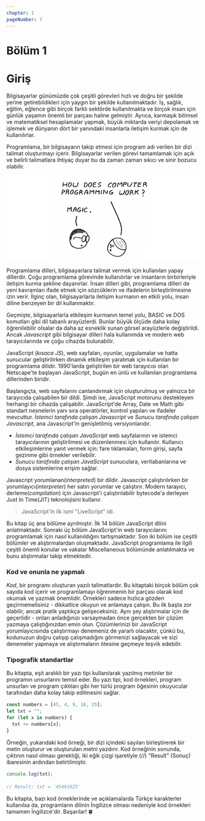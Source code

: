 ```yaml
---
chapter: 1
pageNumber: 7
---
```

# Bölüm 1
# Giriş

Bilgisayarlar günümüzde çok çeşitli görevleri hızlı ve doğru bir şekilde yerine getirebildikleri için yaygın bir şekilde kullanılmaktadır. İş, sağlık, eğitim, eğlence gibi birçok farklı sektörde kullanılmakta ve birçok insan için günlük yaşamın önemli bir parçası haline gelmiştir. Ayrıca, karmaşık bilimsel ve matematiksel hesaplamalar yapmak, büyük miktarda veriyi depolamak ve işlemek ve dünyanın dört bir yanındaki insanlarla iletişim kurmak için de kullanılırlar.

Programlama, bir bilgisayarın takip etmesi için program adı verilen bir dizi talimat oluşturmayı içerir. Bilgisayarlar verilen görevi tamamlamak için açık ve belirli talimatlara ihtiyaç duyar bu da zaman zaman sıkıcı ve sinir bozucu olabilir.

![Intro Page](../.gitbook/assets/intro.png)

Programlama dilleri, bilgisayarlara talimat vermek için kullanılan yapay dillerdir. Çoğu programlama görevinde kullanılırlar ve insanların birbirleriyle iletişim kurma şekline dayanırlar. İnsan dilleri gibi, programlama dilleri de yeni kavramları ifade etmek için sözcüklerin ve ifadelerin birleştirilmesine izin verir. İlginç olan, bilgisayarlarla iletişim kurmanın en etkili yolu, insan diline benzeyen bir dil kullanmaktır.

Geçmişte, bilgisayarlarla etkileşim kurmanın temel yolu, BASIC ve DOS komutları gibi dil tabanlı arayüzlerdi. Bunlar büyük ölçüde daha kolay öğrenilebilir olsalar da daha az esneklik sunan görsel arayüzlerle değiştirildi. Ancak _Javascript_ gibi bilgisayar dilleri hala kullanımda ve modern web tarayıcılarında ve çoğu cihazda bulunabilir.

JavaScript (_kısaca JS_), web sayfaları, oyunlar, uygulamalar ve hatta sunucular geliştirilirken dinamik etkileşim yaratmak için kullanılan bir programlama dilidir. 1990'larda geliştirilen bir web tarayıcısı olan Netscape'te başlayan JavaScript, bugün en ünlü ve kullanılan programlama dillerinden biridir.

Başlangıçta, web sayfalarını canlandırmak için oluşturulmuş ve yalnızca bir tarayıcıda çalışabilen bir dildi. Şimdi ise, JavaScript motorunu destekleyen herhangi bir cihazda çalışabilir. JavaScript'de Array, Date ve Math gibi standart nesnelerin yanı sıra operatörler, kontrol yapıları ve ifadeler mevcuttur. _İstemci tarafında çalışan Javascript_ ve _Sunucu tarafında çalışan Javascript_, ana Javascript'in genişletilmiş versiyonlarıdır.

- _İstemci tarafında çalışan JavaScript_ web sayfalarının ve istemci tarayıcılarının geliştirilmesi ve düzenlenmesi için kullanılır. Kullanıcı etkileşimlerine yanıt vermek için: fare tıklamaları, form girişi, sayfa gezinme gibi örnekler verilebilir.
- _Sunucu tarafında çalışan JavaScript_ sunuculara, veritabanlarına ve dosya sistemlerine erişim sağlar.

Javascript yorumlanan(_interpreted_) bir dildir. Javascript çalıştırılırken bir yorumlayıcı(_interpreter_) her satırı yorumlar ve çalıştırır. Modern tarayıcı, derleme(_compilation_) için Javascript'i çalıştırılabilir bytecode'a derleyen Just In Time(JIT) teknolojisini kullanır.

> JavaScript'in ilk ismi "LiveScript" idi.

Bu kitap üç ana bölüme ayrılmıştır. İlk 14 bölüm JavaScript dilini anlatmaktadır. Sonraki üç bölüm JavaScript'in web tarayıcılarını programlamak için nasıl kullanıldığını tartışmaktadır. Son iki bölüm ise çeşitli bölümler ve alıştırmalardan oluşmaktadır. JavaScript programlama ile ilgili çeşitli önemli konular ve vakalar Miscellaneous bölümünde anlatılmakta ve bunu alıştırmalar takip etmektedir.

### Kod ve onunla ne yapmalı

_Kod_, bir programı oluşturan yazılı talimatlardır. Bu kitaptaki birçok bölüm çok sayıda kod içerir ve programlamayı öğrenmenin bir parçası olarak kod okumak ve yazmak önemlidir. Örnekleri sadece hızlıca gözden geçirmemelisiniz - dikkatlice okuyun ve anlamaya çalışın. Bu ilk başta zor olabilir, ancak pratik yaptıkça gelişeceksiniz. Aynı şey alıştırmalar için de geçerlidir - onları anladığınızı varsaymadan önce gerçekten bir çözüm yazmaya çalıştığınızdan emin olun. Çözümlerinizi bir JavaScript yorumlayıcısında çalıştırmayı denemeniz de yararlı olacaktır, çünkü bu, kodunuzun doğru çalışıp çalışmadığını görmenizi sağlayacak ve sizi denemeler yapmaya ve alıştırmaların ötesine geçmeye teşvik edebilir.

### Tipografik standartlar

Bu kitapta, eşit aralıklı bir yazı tipi kullanılarak yazılmış metinler bir programın unsurlarını temsil eder. Bu yazı tipi, kod örnekleri, program unsurları ve program çıktıları gibi her türlü program öğesinin okuyucular tarafından daha kolay takip edilmesini sağlar.

```javascript
const numbers = [45, 4, 9, 16, 25];
let txt = "";
for (let x in numbers) {
  txt += numbers[x];
}
```

Örneğin, yukarıdaki kod örneği, bir dizi içindeki sayıları birleştirerek bir metin oluşturur ve oluşturulan metni yazdırır. Kod örneğinin sonunda, çıktının nasıl olması gerektiği, iki eğik çizgi işaretiyle (//) "Result" (Sonuç) ibaresinin ardından belirtilmiştir.

```javascript
console.log(txt);

// Result: txt = '45491625'
```

Bu kitapta, bazı kod örneklerinde ve açıklamalarda Türkçe karakterler kullanılsa da, programların dilinin İngilizce olması nedeniyle kod örnekleri tamamen İngilizce'dir. Başarılar! 🍀
